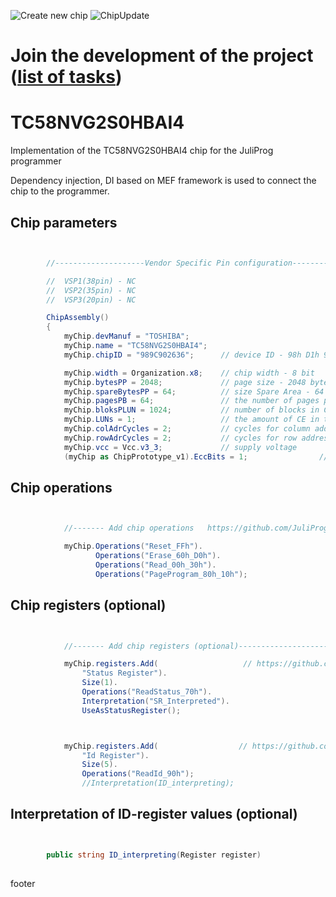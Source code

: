 ![Create new chip](https://github.com/JuliProg/TC58NVG2S0HBAI4/workflows/Create%20new%20chip/badge.svg?event=repository_dispatch)
![ChipUpdate](https://github.com/JuliProg/TC58NVG2S0HBAI4/workflows/ChipUpdate/badge.svg)
# Join the development of the project ([list of tasks](https://github.com/users/JuliProg/projects/1))


# TC58NVG2S0HBAI4
Implementation of the TC58NVG2S0HBAI4 chip for the JuliProg programmer

Dependency injection, DI based on MEF framework is used to connect the chip to the programmer.

<section class = "listing">

# Chip parameters
```c#


        //--------------------Vendor Specific Pin configuration---------------------------

        //  VSP1(38pin) - NC    
        //  VSP2(35pin) - NC
        //  VSP3(20pin) - NC

        ChipAssembly()
        {
            myChip.devManuf = "TOSHIBA";
            myChip.name = "TC58NVG2S0HBAI4";
            myChip.chipID = "989C902636";      // device ID - 98h D1h 90h 15h 76h (TC58NVG2S0HBAI4.pdf page 49)

            myChip.width = Organization.x8;    // chip width - 8 bit
            myChip.bytesPP = 2048;             // page size - 2048 byte (2Kb)
            myChip.spareBytesPP = 64;          // size Spare Area - 64 byte
            myChip.pagesPB = 64;               // the number of pages per block - 64 
            myChip.bloksPLUN = 1024;           // number of blocks in CE - 1024
            myChip.LUNs = 1;                   // the amount of CE in the chip
            myChip.colAdrCycles = 2;           // cycles for column addressing
            myChip.rowAdrCycles = 2;           // cycles for row addressing 
            myChip.vcc = Vcc.v3_3;             // supply voltage
            (myChip as ChipPrototype_v1).EccBits = 1;                // required Ecc bits for each 512 bytes

```
# Chip operations
```c#


            //------- Add chip operations   https://github.com/JuliProg/Wiki#command-set---------------------------------------------------

            myChip.Operations("Reset_FFh").
                   Operations("Erase_60h_D0h").
                   Operations("Read_00h_30h").
                   Operations("PageProgram_80h_10h");

```
# Chip registers (optional)
```c#


            //------- Add chip registers (optional)----------------------------------------------------

            myChip.registers.Add(                   // https://github.com/JuliProg/Wiki/wiki/StatusRegister
                "Status Register").
                Size(1).
                Operations("ReadStatus_70h").
                Interpretation("SR_Interpreted").   
                UseAsStatusRegister();



            myChip.registers.Add(                  // https://github.com/JuliProg/Wiki/wiki/ID-Register
                "Id Register").
                Size(5).
                Operations("ReadId_90h");               
                //Interpretation(ID_interpreting);          

```
# Interpretation of ID-register values ​​(optional)
```c#


        public string ID_interpreting(Register register)   
        
```
</section>












footer
